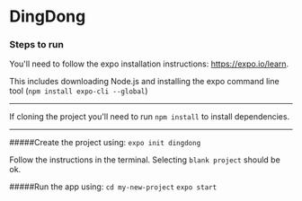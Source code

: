 # DingDong

### Steps to run

You'll need to follow the expo installation instructions: https://expo.io/learn.

This includes downloading Node.js and installing the expo command line tool (`npm install expo-cli --global`)

---

If cloning the project you'll need to run `npm install` to install
dependencies.

---

#####Create the project using:
`expo init dingdong`

Follow the instructions in the terminal. Selecting `blank project` should be ok.

#####Run the app using:
`cd my-new-project`
`expo start`

